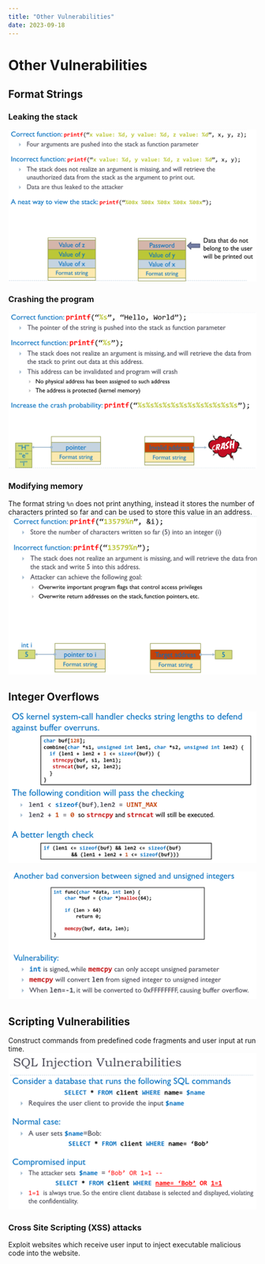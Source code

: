 ```yaml
---
title: "Other Vulnerabilities"
date: 2023-09-18
---
```

# Other Vulnerabilities
## Format Strings
### Leaking the stack
![](Pics/Pasted%20image%2020230918101352.png)
### Crashing the program
![](Pics/Pasted%20image%2020230918101437.png)
### Modifying memory 
The format string `%n` does not print anything, instead it stores the number of characters printed so far and can be used to store this value in an address.
![](Pics/Pasted%20image%2020230918101506.png)
## Integer Overflows
![](Pics/Pasted%20image%2020230918103559.png)

![](Pics/Pasted%20image%2020230918103527.png)
## Scripting Vulnerabilities
Construct commands from predefined code fragments and user input at run time.
![](Pics/Pasted%20image%2020230918103805.png)
### Cross Site Scripting (XSS) attacks
Exploit websites which receive user input to inject executable malicious code into the website.
